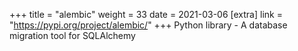 +++
title = "alembic"
weight = 33
date = 2021-03-06
[extra]
link = "https://pypi.org/project/alembic/"
+++
Python library - A database migration tool for SQLAlchemy

